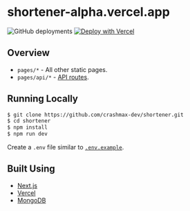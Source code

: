 # shortener-alpha.vercel.app

![GitHub deployments](https://img.shields.io/github/deployments/crashmax-dev/shortener/production?label=deployment&style=for-the-badge&labelColor=000000)
[![Deploy with Vercel](https://img.shields.io/badge/deploy%20with%20vercel-informational?style=for-the-badge&logo=vercel&logoColor=ffffff&color=000000)](https://vercel.com/new/git/external?repository-url=https%3A%2F%2Fgithub.com%2Fcrashmax-dev%2Fshortener)

## Overview

- `pages/*` - All other static pages.
- `pages/api/*` - [API routes](https://nextjs.org/docs/api-routes/introduction).

## Running Locally

```bash
$ git clone https://github.com/crashmax-dev/shortener.git
$ cd shortener
$ npm install
$ npm run dev
```

Create a `.env` file similar to [`.env.example`](https://github.com/crashmax-dev/shortener/blob/master/.env.example).

## Built Using

- [Next.js](https://nextjs.org)
- [Vercel](https://vercel.com)
- [MongoDB](https://mongodb.com)